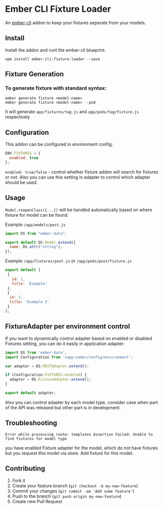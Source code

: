 Ember CLI Fixture Loader
========================

An [ember-cli](http://ember-cli.com) addon to keep your fixtures separate from your models.


## Install
Install the addon and runt the ember-cli blueprint.

```
npm install ember-cli-fixture-loader --save
```

## Fixture Generation

### To generate fixture with standard syntax:

```
ember generate fixture <model-name>
ember generate fixture <model-name> --pod
```

It will generate `app/fixtures/tag.js` and `app/pods/tag/fixture.js` respectively

## Configuration
This addon can be configured in environment config:

```javascript
ENV.FIXTURES = {
  enabled: true
};
```

`enabled: true/false` - control whether fixture addon will search for fixtures or not. 
Also you can use this setting in adapter to control which adapter should be used.

## Usage

```Model.reopenClass({...})``` will be handled automatically based on where fixture for model can be found: 

Example ```/app/models/post.js```

```javascript
import DS from "ember-data";

export default DS.Model.extend({
  name: DS.attr("string");
});
```

Example `/app/fixtures/post.js` or `/app/pods/post/fixture.js`

```javascript
export default [
 {
   id: 1,
   title: 'Example'
 },
 {
  id: 2,
  title: 'Example 2'
 }
];
```

## FixtureAdapter per environment control

If you want to dynamically control adapter based on enabled or disabled Fixtures setting, you can do it
easily in application adapter:

```javascript
import DS from 'ember-data';
import Configuration from '<app-name>/config/environment';

var adapter = DS.RESTAdapter.extend();

if (Configuration.FIXTURES.enabled) {
  adapter = DS.FixtureAdapter.extend();
}

export default adapter;
```

Also you can control adapter by each model type, consider case when part of the API was released but other part
is in development.

## Troubleshooting

```
Error while processing route: templates Assertion Failed: Unable to find fixtures for model type 
```

you have enabled Fixture adapter for the model, which do not have fixtures but you request this model via store. 
Add fixture for this model. 

## Contributing

1. Fork it
2. Create your feature branch (`git checkout -b my-new-feature`)
3. Commit your changes (`git commit -am 'Add some feature'`)
4. Push to the branch (`git push origin my-new-feature`)
5. Create new Pull Request
